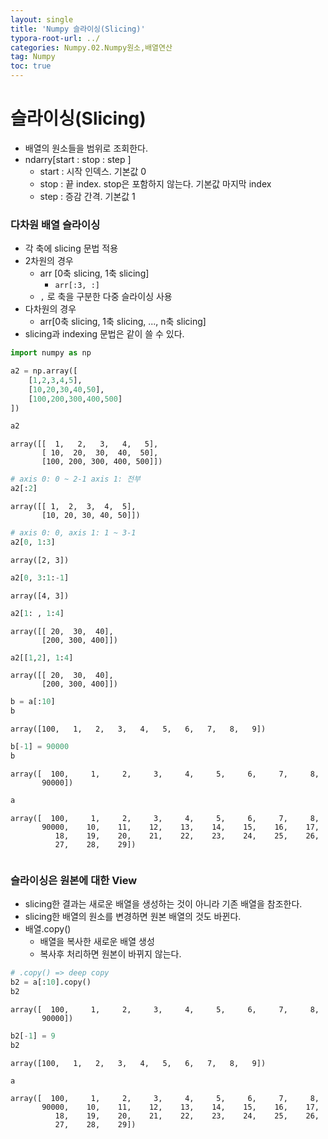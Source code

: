 ```yaml
---
layout: single
title: 'Numpy 슬라이싱(Slicing)'
typora-root-url: ../
categories: Numpy.02.Numpy원소,배열연산
tag: Numpy
toc: true
---
```


# 슬라이싱(Slicing)

- 배열의 원소들을 범위로 조회한다.
- ndarry[start : stop : step ]
    - start : 시작 인덱스. 기본값 0
    - stop : 끝 index. stop은 포함하지 않는다. 기본값 마지막 index
    - step : 증감 간격. 기본값 1

### 다차원 배열 슬라이싱
- 각 축에 slicing 문법 적용
- 2차원의 경우
    - arr [0축 slicing, 1축 slicing]
        - `arr[:3, :]`
    - `,` 로 축을 구분한 다중 슬라이싱 사용
- 다차원의 경우
    - arr[0축 slicing, 1축 slicing, ..., n축 slicing]
- slicing과 indexing 문법은 같이 쓸 수 있다.


```python
import numpy as np

a2 = np.array([
    [1,2,3,4,5],
    [10,20,30,40,50],
    [100,200,300,400,500]
])

a2
```




    array([[  1,   2,   3,   4,   5],
           [ 10,  20,  30,  40,  50],
           [100, 200, 300, 400, 500]])




```python
# axis 0: 0 ~ 2-1 axis 1: 전부
a2[:2]
```




    array([[ 1,  2,  3,  4,  5],
           [10, 20, 30, 40, 50]])




```python
# axis 0: 0, axis 1: 1 ~ 3-1
a2[0, 1:3]
```




    array([2, 3])




```python
a2[0, 3:1:-1]
```




    array([4, 3])




```python
a2[1: , 1:4]
```




    array([[ 20,  30,  40],
           [200, 300, 400]])




```python
a2[[1,2], 1:4]
```




    array([[ 20,  30,  40],
           [200, 300, 400]])




```python
b = a[:10]
b
```




    array([100,   1,   2,   3,   4,   5,   6,   7,   8,   9])




```python
b[-1] = 90000
b
```




    array([  100,     1,     2,     3,     4,     5,     6,     7,     8,
           90000])




```python
a
```




    array([  100,     1,     2,     3,     4,     5,     6,     7,     8,
           90000,    10,    11,    12,    13,    14,    15,    16,    17,
              18,    19,    20,    21,    22,    23,    24,    25,    26,
              27,    28,    29])




```python

```

### 슬라이싱은 원본에 대한 View 
- slicing한 결과는 새로운 배열을 생성하는 것이 아니라 기존 배열을 참조한다.
- slicing한 배열의 원소를 변경하면 원본 배열의 것도 바뀐다.
- 배열.copy()
    - 배열을 복사한 새로운 배열 생성
    - 복사후 처리하면 원본이 바뀌지 않는다.


```python
# .copy() => deep copy
b2 = a[:10].copy()
b2
```




    array([  100,     1,     2,     3,     4,     5,     6,     7,     8,
           90000])




```python
b2[-1] = 9
b2
```




    array([100,   1,   2,   3,   4,   5,   6,   7,   8,   9])




```python
a
```




    array([  100,     1,     2,     3,     4,     5,     6,     7,     8,
           90000,    10,    11,    12,    13,    14,    15,    16,    17,
              18,    19,    20,    21,    22,    23,    24,    25,    26,
              27,    28,    29])

